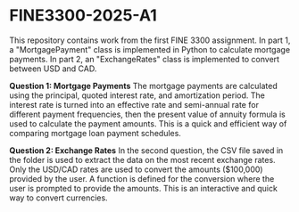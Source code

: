 # FINE3300-2025-A1
This repository contains work from the first FINE 3300 assignment. In part 1, a "MortgagePayment" class is implemented in Python to calculate mortgage payments. In part 2, an "ExchangeRates" class is implemented to convert between USD and CAD. 

**Question 1: Mortgage Payments**
The mortgage payments are calculated using the principal, quoted interest rate, and amortization period. The interest rate is turned into an effective rate and semi-annual rate for different payment frequencies, then the present value of annuity formula is used to calculate the payment amounts. This is a quick and efficient way of comparing mortgage loan payment schedules. 

**Question 2: Exchange Rates**
In the second question, the CSV file saved in the folder is used to extract the data on the most recent exchange rates. Only the USD/CAD rates are used to convert the amounts ($100,000) provided by the user. A function is defined for the conversion where the user is prompted to provide the amounts. This is an interactive and quick way to convert currencies.  